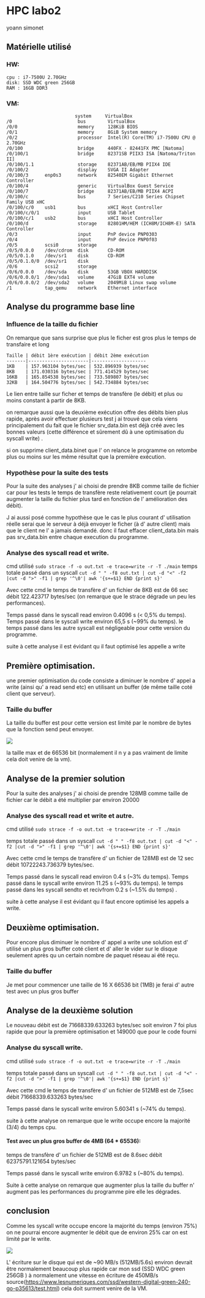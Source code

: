 # HPC labo2
yoann simonet

## Matérielle utilisé
### HW:
	cpu : i7-7500U 2.70GHz
	disk: SSD WDC green 256GB
	RAM : 16GB DDR3 
 
### VM:

	                         system     VirtualBox
	/0                        bus        VirtualBox
	/0/0                      memory     128KiB BIOS
	/0/1                      memory     8GiB System memory
	/0/2                      processor  Intel(R) Core(TM) i7-7500U CPU @ 2.70GHz
	/0/100                    bridge     440FX - 82441FX PMC [Natoma]
	/0/100/1                  bridge     82371SB PIIX3 ISA [Natoma/Triton II]
	/0/100/1.1                storage    82371AB/EB/MB PIIX4 IDE
	/0/100/2                  display    SVGA II Adapter
	/0/100/3      enp0s3      network    82540EM Gigabit Ethernet Controller
	/0/100/4                  generic    VirtualBox Guest Service
	/0/100/7                  bridge     82371AB/EB/MB PIIX4 ACPI
	/0/100/c                  bus        7 Series/C210 Series Chipset Family USB xHC
	/0/100/c/0    usb1        bus        xHCI Host Controller
	/0/100/c/0/1              input      USB Tablet
	/0/100/c/1    usb2        bus        xHCI Host Controller
	/0/100/d                  storage    82801HM/HEM (ICH8M/ICH8M-E) SATA Controller
	/0/3                      input      PnP device PNP0303
	/0/4                      input      PnP device PNP0f03
	/0/5          scsi0       storage    
	/0/5/0.0.0    /dev/cdrom  disk       CD-ROM
	/0/5/0.1.0    /dev/sr1    disk       CD-ROM
	/0/5/0.1.0/0  /dev/sr1    disk       
	/0/6          scsi2       storage    
	/0/6/0.0.0    /dev/sda    disk       53GB VBOX HARDDISK
	/0/6/0.0.0/1  /dev/sda1   volume     47GiB EXT4 volume
	/0/6/0.0.0/2  /dev/sda2   volume     2049MiB Linux swap volume
	/1            tap_qemu    network    Ethernet interface


## Analyse du programme base line

### Influence de la taille du fichier
On remarque que sans surprise que plus le ficher est gros plus le temps de transfaire et long

	Taille | débit 1ère exécution | débit 2ème exécution
	-------|----------------------|--------------------
	1KB    | 157.963104 bytes/sec | 532.896939 bytes/sec
	8KB    | 171.030316 bytes/sec | 771.414529 bytes/sec
	16KB   | 165.854538 bytes/sec | 733.589807 bytes/sec
	32KB   | 164.504776 bytes/sec | 542.734884 bytes/sec




Le lien entre taille sur ficher et temps de transfère (le débit) et plus ou moins constant à partir de 8KB.

on remarque aussi que la deuxième exécution offre des débits bien plus rapide, après avoir effectuer plusieurs test j ai trouvé que cela viens principalement du fait que le fichier srv_data.bin est déjà créé avec les bonnes valeurs (cette différence et sûrement dû à une optimisation du syscall write) .

si on supprime client_data.binet que l' on relance le programme on retombe plus ou moins sur les même résultat que la première exécution.

### Hypothèse pour la suite des tests

Pour la suite des analyses j' ai choisi de prendre 8KB comme taille de fichier car pour les tests le temps de transfère reste relativement court (je pourrait augmenter la taille du fichier plus tard en fonction de l' amélioration des débit).

J ai aussi posé comme hypothèse que le cas le plus courant d' utilisation réelle serai que le serveur à déjà envoyer le ficher (à d' autre client) mais que le client ne l' a jamais demandé.
donc il faut effacer client_data.bin mais pas srv_data.bin entre chaque execution du programme.

### Analyse des syscall read et write.

cmd utilisé `sudo strace -f -o out.txt -e trace=write -r -T ./main`
temps totale passé dans un syscall `cut -d " " -f8 out.txt | cut -d "<" -f2 |cut -d ">" -f1 | grep '^\0'| awk '{s+=$1} END {print s}'`

Avec cette cmd le temps de transfère d' un fichier de 8KB est de 66 sec débit 122.423717 bytes/sec (on remarque que le strace dégrade un peu les performances).

Temps passé dans le syscall read environ 0.4096 s (< 0,5% du temps).
Temps passé dans le syscall write environ 65,5 s (~99% du temps).
le temps passé dans les autre syscall est négligeable pour cette version du programme.

suite à cette analyse il est évidant qu il faut optimisé les appelle a write 

## Première optimisation.

une premier optimisation du code consiste a diminuer le nombre d' appel a write (ainsi qu' a read send etc) en utilisant un buffer (de même taille coté client que serveur).

### Taille du buffer
La taille du buffer est pour cette version est limité par le nombre de bytes que la fonction send peut envoyer.

![](/im/erreur.PNG)

la taille max et de 66536 bit (normalement il n y a pas vraiment de limite cela doit venire de la vm).

## Analyse de la premier solution

Pour la suite des analyses j' ai choisi de prendre 128MB comme taille de fichier car le débit a été multiplier par environ 20000

### Analyse des syscall read et write et autre.

cmd utilisé `sudo strace -f -o out.txt -e trace=write -r -T ./main`

temps totale passé dans un syscall `cut -d " " -f8 out.txt | cut -d "<" -f2 |cut -d ">" -f1 | grep '^\0'| awk '{s+=$1} END {print s}'`

Avec cette cmd le temps de transfère d' un fichier de 128MB est de 12 sec débit 10722243.736379 bytes/sec.

Temps passé dans le syscall read environ 0.4 s (~3% du temps).
Temps passé dans le syscall write environ 11.25 s (~93% du temps).
le temps passé dans les syscall sendto et recivfrom 0.2 s (~1.5% du temps) .

suite à cette analyse il est évidant qu il faut encore optimisé les appels a write. 

## Deuxième optimisation.

Pour encore plus diminuer le nombre d' appel a write une solution est d' utilisé un plus gros buffer coté client et d' aller le vider sur le disque seulement après qu un certain nombre de paquet réseau ai été reçu.

### Taille du buffer
Je met pour commencer une taille de 16 X 66536 bit (1MB) je ferai d' autre test avec un plus gros buffer

## Analyse de la deuxième solution

Le nouveau débit est de 71668339.633263 bytes/sec  soit environ 7 foi plus rapide que pour la première optimisation et 149000 que pour le code fourni


### Analyse du syscall write.

cmd utilisé `sudo strace -f -o out.txt -e trace=write -r -T ./main`

temps totale passé dans un syscall `cut -d " " -f8 out.txt | cut -d "<" -f2 |cut -d ">" -f1 | grep '^\0'| awk '{s+=$1} END {print s}'`

Avec cette cmd le temps de transfère d' un fichier de 512MB est de 7,5sec débit 71668339.633263 bytes/sec

Temps passé dans le syscall write environ 5.60341 s (~74% du temps).

suite à cette analyse on remarque que le write occupe encore la majorité (3/4) du temps cpu. 

#### Test avec un plus gros buffer de 4MB (64 * 65536):
temps de transfère d' un fichier de 512MB est de 8.6sec débit 62375791.121654 bytes/sec

Temps passé dans le syscall write environ 6.9782 s (~80% du temps).

Suite à cette analyse on remarque que augmenter plus la taille du buffer n' augment pas les performances du programme pire elle les dégrades.

## conclusion 

Comme les syscall write occupe encore la majorité du temps (environ 75%) on ne pourrai encore augmenter le débit que de environ 25% car on est limité par le write.


![](/im/hotspot.PNG)

L' écriture sur le disque qui est de ~90 MB/s (512MB/5.6s) environ  devrait être normalement beaucoup plus rapide car mon ssd (SSD WDC green 256GB ) à normalement une vitesse en écriture de 450MB/s source(https://www.lesnumeriques.com/ssd/western-digital-green-240-go-p35613/test.html) cela doit surment venire de la VM.